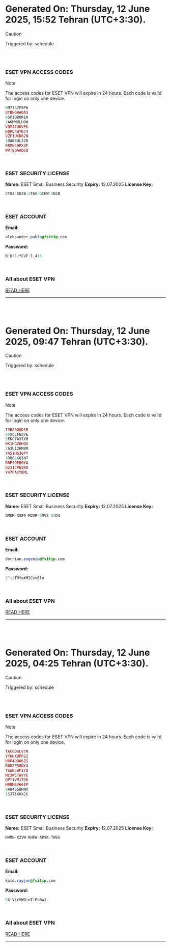 # Generated On: Thursday, 12 June 2025, 15:52 Tehran (UTC+3:30).

> [!CAUTION]
> Triggered by: schedule

<br><br>

### ESET VPN ACCESS CODES

> [!NOTE]
> The access codes for ESET VPN will expire in 24 hours.
> Each code is valid for login on only one device.

```ruby
0M7747F9P6
UYBNOBA0A3
9SPIO8OR1A
2AKMWBLHOW
VQMJ7UKVFK
DQPU4WYK74
VZF1UXD62N
1OAK3ULJ2R
ERMN49PX3F
WVT9GAAQ6Q
```

<br>

### ESET SECURITY LICENSE

**Name:** ESET Small Business Security
**Expiry:** 12.07.2025
**License Key:**

```POV-Ray SDL
CTU3-XUJB-2TAV-9CHW-5NJB
```

<br>

### ESET ACCOUNT

**Email:**

```CSS
aleksander.pablo@fsitip.com
```

**Password:**

```POV-Ray SDL
B:U?)/fCVF:l_4)6
```

<br>

### All about ESET VPN

[READ HERE](https://t.me/F_NiREvil/2113)

---

<br><br>

# Generated On: Thursday, 12 June 2025, 09:47 Tehran (UTC+3:30).

> [!CAUTION]
> Triggered by: schedule

<br><br>

### ESET VPN ACCESS CODES

> [!NOTE]
> The access codes for ESET VPN will expire in 24 hours.
> Each code is valid for login on only one device.

```ruby
I3R89QQDSR
50XCLFN37E
3FKC7A37XM
NK1HGV0HQG
2A3U126M8M
YA51HG30PY
1RB8LXQIN7
BRPSDEB9YA
U2J1CPN3RD
Y47PAXYBML
```

<br>

### ESET SECURITY LICENSE

**Name:** ESET Small Business Security
**Expiry:** 12.07.2025
**License Key:**

```POV-Ray SDL
GMKM-XSE9-M2VP-5MVS-52D4
```

<br>

### ESET ACCOUNT

**Email:**

```CSS
dorrian.eugenio@fsitip.com
```

**Password:**

```POV-Ray SDL
2^+2TRYo#MICvv6lm
```

<br>

### All about ESET VPN

[READ HERE](https://t.me/F_NiREvil/2113)

---

<br><br>

# Generated On: Thursday, 12 June 2025, 04:25 Tehran (UTC+3:30).

> [!CAUTION]
> Triggered by: schedule

<br><br>

### ESET VPN ACCESS CODES

> [!NOTE]
> The access codes for ESET VPN will expire in 24 hours.
> Each code is valid for login on only one device.

```ruby
TACGQ4LV7M
YYKHX8PP22
H8P4DD06ZS
B0O2P30NY4
TSWK5BP1YO
MC3WC7WVYE
QPY1VM1TDK
H8BM5V66IP
8AH4SS8HNX
1SJT1X0X26
```

<br>

### ESET SECURITY LICENSE

**Name:** ESET Small Business Security
**Expiry:** 12.07.2025
**License Key:**

```POV-Ray SDL
H4MN-X2VW-KHFW-APSK-TWSS
```

<br>

### ESET ACCOUNT

**Email:**

```CSS
kaid.rayjon@fsitip.com
```

**Password:**

```POV-Ray SDL
5X~V{rVW9(oI(E<Bw1
```

<br>

### All about ESET VPN

[READ HERE](https://t.me/F_NiREvil/2113)

---

<br><br>

